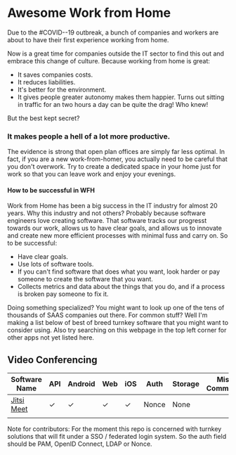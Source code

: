 # Awesome Work from Home

Due to the #COVID--19 outbreak, a bunch of companies and workers are about to have their first experience working from home.

Now is a great time for companies outside the IT sector to find this out and embrace this change of culture. 
Because working from home is great:

* It saves companies costs.
* It reduces liabilities. 
* It's better for the environment. 
* It gives people greater autonomy makes them happier. Turns out sitting in traffic for an two hours a day can be quite the drag! Who knew!

But the best kept secret? 

### It makes people a hell of a lot more productive. 

The evidence is strong that open plan offices are simply far less optimal. In fact, if you are a new work-from-homer, you actually need to be careful that you don't overwork. 
Try to create a dedicated space in your home just for work so that you can leave work and enjoy your evenings. 

#### How to be successful in WFH

Work from Home has been a big success in the IT industry for almost 20 years. Why this industry and not others? Probably because
software engineers love creating software. That software tracks our progresst towards our work, allows us to have clear goals, and allows us to
innovate and create new more efficient processes with minimal fuss and carry on. So to be successful:

* Have clear goals.
* Use lots of software tools.
* If you can't find software that does what you want, look harder or pay someone to create the software that you want.
* Collects metrics and data about the things that you do, and if a process is broken pay someone to fix it.

Doing something specialized? You might want to look up one of the tens of thousands of SAAS companies out there. For common stuff? Well I'm
making a list below of best of breed turnkey software that you might want to consider using. Also try searching on this webpage in the top left corner for other apps not yet listed here.

## Video Conferencing

|Software Name|API|Android|Web|iOS|Auth|Storage|Misc Comments|
|---|---|---|---|---|---|---|---|
|[Jitsi Meet](https://jitsi.org/jitsi-meet)|✓|✓|✓|✓|Nonce|None||
||


Note for contributors:
For the moment this repo is concerned with turnkey solutions that will fit under a SSO / federated login system.
So the auth field should be PAM, OpenID Connect, LDAP or Nonce.
